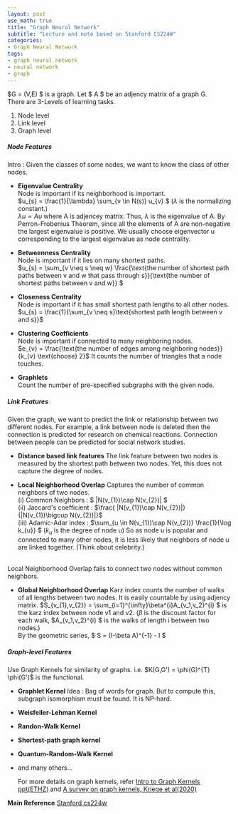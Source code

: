 ```yaml
---
layout: post
use_math: true
title: "Graph Neural Network"
subtitle: "Lecture and note based on Stanford CS224W"
categories:
- Graph Neural Network
tags:
- graph neural network
- neural network
- graph
---
```


$G = (V,E) $ is a graph. Let $ A $ be an adjency matrix of a graph G. <br>
There are 3-Levels of learning tasks.<br>
1. Node level
2. Link level
3. Graph level

<h5>Node Features</h5>
Intro : Given the classes of some nodes, we want to know the class of other nodes.

- **Eigenvalue Centrality** <br>
Node is important if its neighborhood is important.<br>
$u_{s} = \frac{1}{\lambda} \sum_{v \in N(s)} u_{v} $ ($\lambda$ is the normalizing constant.) <br>
$\lambda u = Au$ where A is adjencey matrix. Thus, $\lambda$ is the eigenvalue of A. 
By Perron-Frobenius Theorem, since all the elements of A are non-negative the largest eigenvalue is positive.
We usually choose eigenvector u corresponding to the largest eigenvalue as node centrality.

- **Betweenness Centrality**<br>
Node is important if it lies on many shortest paths.<br>
$u_{s} = \sum_{v \neq s \neq w} \frac{\text{the number of shortest path paths between v and w that pass through s}}{\text{the number of shortest paths between v and w}} $

- **Closeness Centrality**<br>
Node is important if it has small shortest path lengths to all other nodes.<br>
$u_{s} =  \frac{1}{\sum_{v \neq s}\text{shortest path length between v and s}}$

- **Clustering Coefficients**<br>
Node is important if connected to many neighboring nodes.<br>
$e_{v} = \frac{\text{the number of edges among neighboring nodes}}{k_{v} \text{choose} 2}$
It counts the number of triangles that a node touches.

- **Graphlets**<br>
Count the number of pre-specified subgraphs with the given node.

<h5>Link Features</h5>
Given the graph, we want to predict the link or relationship between two different nodes. For example, a link between node is deleted then the connection is predicted for research on chemical reactions. Connection between people can be predicted for social network studies.

- **Distance based link features**
The link feature between two nodes is measured by the shortest path between two nodes.
Yet, this does not capture the degree of nodes.

- **Local Neighborhood Overlap**
Captures the number of common neighbors of two nodes.<br>
(i) Common Neighbors : $ |N(v_{1})\cap N(v_{2})| $<br>
(ii) Jaccard's coefficient : $\frac{ |N(v_{1})\cap N(v_{2})|}{|N(v_{1})\bigcup N(v_{2})|}$<br>
(iii) Adamic-Adar index : $\sum_{u \in N(v_{1})\cap N(v_{2})} \frac{1}{\log k_{u}} $ ($k_{u}$ is the degree of node u) So as node u is popular and connected to many other nodes, it is less likely that neighbors of node u are linked together. (Think about celebrity.)
<br>
Local Neighborhood Overlap fails to connect two nodes without common neighbors.

- **Global Neighborhood Overlap**
Karz index counts the number of walks of all lengths between two nodes. It is easily countable by using adjency matrix.
$S_{v_{1},v_{2}} = \sum_{i=1}^{\infty}\beta^{i}A_{v_1,v_2}^{i} $ is the karz index between node v1 and v2. ($\beta$ is the discount factor for each walk, $A_{v_1,v_2}^{i} $ is the walks of length i between two nodes.) <br>
By the geometric series, $ S = (I-\beta A)^{-1} - I $

<h5>Graph-level Features</h5>
Use Graph Kernels for similarity of graphs. i.e. $K(G,G') = \phi(G)^{T} \phi(G')$ is the functional.<br>

- **Graphlet Kernel**
Idea : Bag of words for graph. But to compute this, subgraph isomorphism must be found. It is NP-hard.

- **Weisfeiler-Lehman Kernel**

- **Randon-Walk Kernel**

- **Shortest-path graph kernel**

- **Quantum-Random-Walk Kernel**

- and many others...

  For more details on graph kernels, refer [Intro to Graph Kernels ppt(ETHZ)](https://ethz.ch/content/dam/ethz/special-interest/bsse/borgwardt-lab/documents/slides/CA10_GraphKernels_intro.pdf) and [A survey on graph kernels, Kriege et al(2020)](file:///Users/piprober/Downloads/s41109-019-0195-3%20(1).pdf)



**Main Reference**
[Stanford cs224w](http://web.stanford.edu/class/cs224w/)


